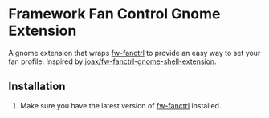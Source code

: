 # Framework Fan Control Gnome Extension

A gnome extension that wraps
[fw-fanctrl](https://github.com/TamtamHero/fw-fanctrl) to provide an easy way to
set your fan profile. Inspired by
[joax/fw-fanctrl-gnome-shell-extension](https://github.com/joax/fw-fanctrl-gnome-shell-extension).

## Installation

1. Make sure you have the latest version of
[fw-fanctrl](https://github.com/TamtamHero/fw-fanctrl) installed.
